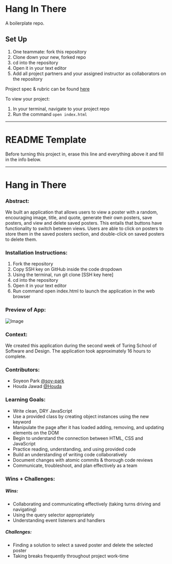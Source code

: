 # Hang In There

A boilerplate repo. 

## Set Up

1. One teammate: fork this repository
2. Clone down your new, forked repo
3. cd into the repository
4. Open it in your text editor
5. Add all project partners and your assigned instructor as collaborators on the repository

Project spec & rubric can be found [here](https://frontend.turing.edu/projects/module-1/hang-in-there.html)

To view your project:

1. In your terminal, navigate to your project repo
2. Run the command `open index.html`
  
______________________________________________________  
# README Template  
Before turning this project in, erase this line and everything above it and fill in the info below.  
______________________________________________________  

# Hang in There  

### Abstract:
[//]: <> (Briefly describe what you built and its features. What problem is the app solving? How does this application solve that problem?)

We built an application that allows users to view a poster with a random, encouraging image, title, and quote, generate their own posters, save posters, and view and delete saved posters. This entails that buttons have functionality to switch between views. Users are able to click on posters to store them in the saved posters section, and double-click on saved posters to delete them.

### Installation Instructions:
[//]: <> (What steps does a person have to take to get your app cloned down and running?)

1. Fork the repository 
2. Copy SSH key on GitHub inside the code dropdown
2. Using the terminal, run git clone [SSH key here]
3. cd into the repository
4. Open it in your text editor
5. Run command open index.html to launch the application in the web browser

### Preview of App:
[//]: <> (Provide ONE gif or screenshot of your application - choose the "coolest" piece of functionality to show off.)

![Image](readme-imgs/saved.png)

### Context:
[//]: <> (Give some context for the project here. How long did you have to work on it? How far into the Turing program are you?)

We created this application during the second week of Turing School of Software and Design. The application took approximately 16 hours to complete. 

### Contributors:
[//]: <> (Who worked on this application? Link to their GitHubs.)

- Soyeon Park [@soy-park](https://github.com/soy-park)
- Houda Jawad [@Houda](https://github.com/hjawad22)

### Learning Goals:
[//]: <> (What were the learning goals of this project? What tech did you work with?)

- Write clean, DRY JavaScript
- Use a provided class by creating object instances using the new keyword
- Manipulate the page after it has loaded adding, removing, and updating elements on the DOM
- Begin to understand the connection between HTML, CSS and JavaScript
- Practice reading, understanding, and using provided code
- Build an understanding of writing code collaboratively
- Document changes with atomic commits & thorough code reviews
- Communicate, troubleshoot, and plan effectively as a team

### Wins + Challenges:
[//]: <> (What are 2-3 wins you have from this project? What were some challenges you faced - and how did you get over them?)

##### Wins: 
- Collaborating and communicating effectively (taking turns driving and navigating)
- Using the query selector appropriately 
- Understanding event listeners and handlers 

##### Challenges: 
- Finding a solution to select a saved poster and delete the selected poster
- Taking breaks frequently throughout project work-time 